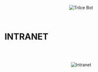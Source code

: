 <br/>
</br>
<p align="center">
<img src="https://github.com/Monkey-hk4/BoT-Trilce/blob/main/trilce_check.png" title="Trilce Bot">
</p>
<br/>

# INTRANET 
<br/>
</br>
<p align="center">
<img src="https://github.com/Monkey-hk4/BoT-Trilce/blob/main/intranet_trilce.png" title="Intranet">
</p>
<br/>
